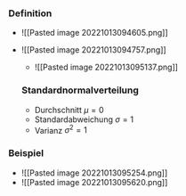 ### Definition
+ ![[Pasted image 20221013094605.png]]
+ ![[Pasted image 20221013094757.png]]
	+ ![[Pasted image 20221013095137.png]]
	
	
	### Standardnormalverteilung
	+  Durchschnitt $μ=0$
	+  Standardabweichung $σ=1$
	+  Varianz $σ^2=1$

### Beispiel
+ ![[Pasted image 20221013095254.png]]
+ ![[Pasted image 20221013095620.png]]

